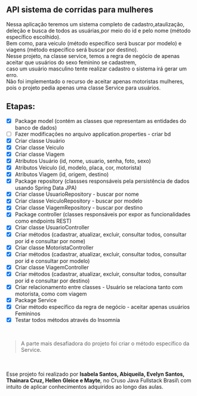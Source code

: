## API sistema de corridas para mulheres


Nessa aplicação teremos um sistema completo de cadastro,ataulização,\
deleção e busca de todos as usuárias,por meio do id e pelo nome (método específico escolhido).\
Bem como, para veiculo (método específico será buscar por modelo) e viagens (método específico será buscar por destino).\
Nesse projeto, na classe service, temos a regra de negócio de apenas aceitar que usuários do sexo feminino se cadastrem,\
caso um usuário masculino tente realizar cadastro o sistema irá gerar um erro.\
Não foi implementado o recurso de aceitar apenas motoristas mulheres, pois o projeto pedia apenas uma classe Service para usuários.

## Etapas: 
- [x] Package model (contém as classes que representam as entidades do banco de dados)
- [ ] Fazer modificações no arquivo application.properties - criar bd
- [x] Criar classe Usuário
- [x] Criar classe Veiculo
- [x] Criar classe Viagem
- [x] Atributos Usuário (id, nome, usuario, senha, foto, sexo)
- [x] Atributos Veiculo (id, modelo, placa, cor, motorista)
- [x] Atributos Viagem (id, origem, destino)
- [x] Package repository (classses responsáveis pela persistência de dados usando Spring Data JPA)
- [x] Criar classe UsuarioRepository - buscar por nome
- [x] Criar classe VeiculoRepository - buscar por modelo
- [x] Criar classe ViagemRepository - buscar por destino
- [x] Package controller (classes responsáveis por expor as funcionalidades como endpoints REST)
- [x] Criar classe UsuarioController
- [x] Criar métodos (cadastrar, atualizar, excluir, consultar todos, consultar por id e consultar por nome)
- [x] Criar classe MotoristaController
- [x] Criar métodos (cadastrar, atualizar, excluir, consultar todos, consultar por id e consultar por modelo)
- [x] Criar classe ViagemController
- [x] Criar métodos (cadastrar, atualizar, excluir, consultar todos, consultar por id e consultar por destino)
- [x] Criar relacionamento entre classes - Usuário se relaciona tanto com motorista, como com viagem
- [x] Package Service
- [x] Criar método específico da regra de negócio - aceitar apenas usuários Femininos 
- [x] Testar todos métodos através do Insomnia
</br>

> A parte mais desafiadora do projeto foi criar o método específico da Service.  

</br></br> Esse projeto foi realizado por **Isabela Santos, Abiqueila, Evelyn Santos, Thainara Cruz, Hellen Gleice e Mayte**, no Cruso Java Fullstack Brasil\ 
com intuito de aplicar conhecimentos adquiridos ao longo das aulas.
